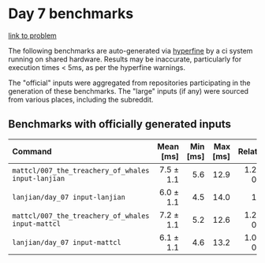 # Day 7 benchmarks

[link to problem](http://adventofcode.com/2021/day/7)

The following benchmarks are auto-generated via [hyperfine](https://github.com/sharkdp/hyperfine) by a ci system running on shared hardware. Results may be inaccurate, particularly for execution times < 5ms, as per the hyperfine warnings.

The "official" inputs were aggregated from repositories participating in the generation of these benchmarks. The "large" inputs (if any) were sourced from various places, including the subreddit.

## Benchmarks with officially generated inputs
| Command | Mean [ms] | Min [ms] | Max [ms] | Relative |
|:---|---:|---:|---:|---:|
| `mattcl/007_the_treachery_of_whales input-lanjian` | 7.5 ± 1.1 | 5.6 | 12.9 | 1.26 ± 0.30 |
| `lanjian/day_07 input-lanjian` | 6.0 ± 1.1 | 4.5 | 14.0 | 1.00 |
| `mattcl/007_the_treachery_of_whales input-mattcl` | 7.2 ± 1.1 | 5.2 | 12.6 | 1.21 ± 0.28 |
| `lanjian/day_07 input-mattcl` | 6.1 ± 1.1 | 4.6 | 13.2 | 1.02 ± 0.26 |
